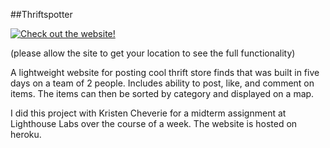##Thriftspotter

[![Check out the website!](http://www.coolblackattire.com/wp-content/uploads/2015/08/check-it-out-button-300x71.png  
)](https://damp-mountain-53843.herokuapp.com/)

(please allow the site to get your location to see the full functionality)

A lightweight website for posting cool thrift store finds that was built in five days on a team of 2 people. Includes ability to post, like, and comment on items. The items can then be sorted by category and displayed on a map.

I did this project with Kristen Cheverie for a midterm assignment at Lighthouse Labs over the course of a week. The website is hosted on heroku. 
